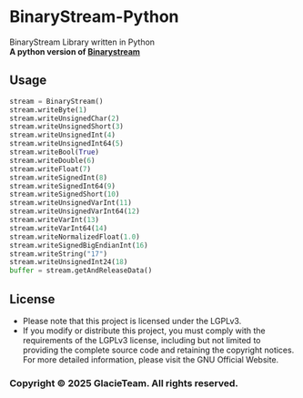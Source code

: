 # BinaryStream-Python
BinaryStream Library written in Python  
**A python version of [Binarystream](https://github.com/GlacieTeam/BinaryStream)**

## Usage
```Python
stream = BinaryStream()
stream.writeByte(1)
stream.writeUnsignedChar(2)
stream.writeUnsignedShort(3)
stream.writeUnsignedInt(4)
stream.writeUnsignedInt64(5)
stream.writeBool(True)
stream.writeDouble(6)
stream.writeFloat(7)
stream.writeSignedInt(8)
stream.writeSignedInt64(9)
stream.writeSignedShort(10)
stream.writeUnsignedVarInt(11)
stream.writeUnsignedVarInt64(12)
stream.writeVarInt(13)
stream.writeVarInt64(14)
stream.writeNormalizedFloat(1.0)
stream.writeSignedBigEndianInt(16)
stream.writeString("17")
stream.writeUnsignedInt24(18)
buffer = stream.getAndReleaseData()
```

## License
- Please note that this project is licensed under the LGPLv3.
- If you modify or distribute this project, you must comply with the requirements of the LGPLv3 license, including but not limited to providing the complete source code and retaining the copyright notices. For more detailed information, please visit the GNU Official Website.

### Copyright © 2025 GlacieTeam. All rights reserved.
